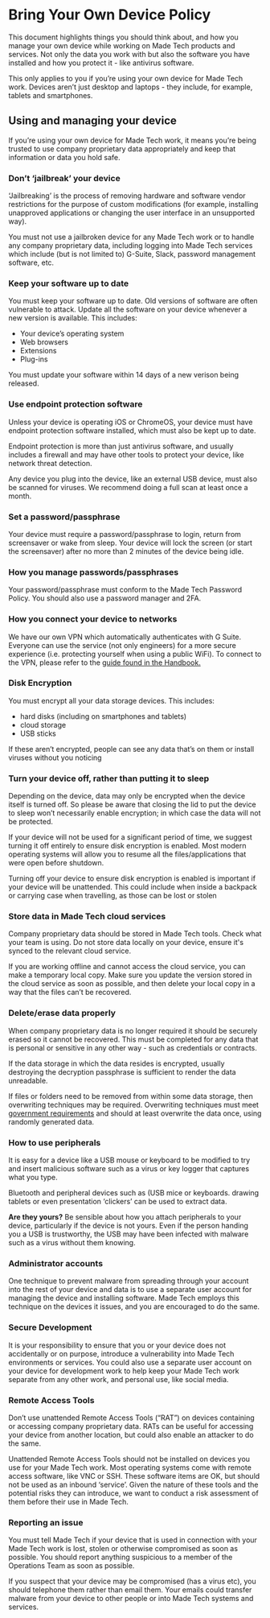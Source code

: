# Bring Your Own Device Policy

This document highlights things you should think about, and how you manage your own device while working on Made Tech products and services. Not only the data you work with but also the software you have installed and how you protect it - like antivirus software.

This only applies to you if you’re using your own device for Made Tech work. Devices aren’t just desktop and laptops - they include, for example, tablets and smartphones.

## Using and managing your device

If you’re using your own device for Made Tech work, it means you’re being trusted to use company proprietary data appropriately and keep that information or data you hold safe.

### Don’t ‘jailbreak’ your device
‘Jailbreaking’ is the process of removing hardware and software vendor restrictions for the purpose of custom modifications (for example, installing unapproved applications or changing the user interface in an unsupported way).

You must not use a jailbroken device for any Made Tech work or to handle any company proprietary data, including logging into Made Tech services which include (but is not limited to) G-Suite, Slack, password management software, etc.

### Keep your software up to date
You must keep your software up to date. Old versions of software are often vulnerable to attack. Update all the software on your device whenever a new version is available. This includes:

- Your device’s operating system
- Web browsers
- Extensions
- Plug-ins

You must update your software within 14 days of a new verison being released.

### Use endpoint protection software
Unless your device is operating iOS or ChromeOS, your device must have endpoint protection software installed, which must also be kept up to date. 

Endpoint protection is more than just antivirus software, and usually includes a firewall and may have other tools to protect your device, like network threat detection.

Any device you plug into the device, like an external USB device, must also be scanned for viruses. We recommend doing a full scan at least once a month.

### Set a password/passphrase
Your device must require a password/passphrase to login, return from screensaver or wake from sleep. Your device will lock the screen (or start the screensaver) after no more than 2 minutes of the device being idle.

### How you manage passwords/passphrases
Your password/passphrase must conform to the Made Tech Password Policy. You should also use a password manager and 2FA.

### How you connect your device to networks
We have our own VPN which automatically authenticates with G Suite. Everyone can use the service (not only engineers) for a more secure experience (i.e. protecting yourself when using a public WiFi). To connect to the VPN, please refer to the [guide found in the Handbook.](https://github.com/madetech/handbook/tree/master/guides/vpn) 

### Disk Encryption
You must encrypt all your data storage devices. This includes:

 - hard disks (including on smartphones and tablets)
 - cloud storage
 - USB sticks

If these aren’t encrypted, people can see any data that’s on them or install viruses without you noticing

### Turn your device off, rather than putting it to sleep
Depending on the device, data may only be encrypted when the device itself is turned off. So please be aware that closing the lid to put the device to sleep won’t necessarily enable encryption; in which case the data will not be protected.

If your device will not be used for a significant period of time, we suggest turning it off entirely to ensure disk encryption is enabled. Most modern operating systems will allow you to resume all the files/applications that were open before shutdown.

Turning off your device to ensure disk encryption is enabled is important if your device will be unattended. This could include when inside a backpack or carrying case when travelling, as those can be lost or stolen

### Store data in Made Tech cloud services
Company proprietary data should be stored in Made Tech tools. Check what your team is using. Do not store data locally on your device, ensure it's synced to the relevant cloud service.

If you are working offline and cannot access the cloud service, you can make a temporary local copy. Make sure you update the version stored in the cloud service as soon as possible, and then delete your local copy in a way that the files can’t be recovered.

### Delete/erase data properly
When company proprietary data is no longer required it should be securely erased so it cannot be recovered. This must be completed for any data that is personal or sensitive in any other way - such as credentials or contracts.

If the data storage in which the data resides is encrypted, usually destroying the decryption passphrase is sufficient to render the data unreadable.

If files or folders need to be removed from within some data storage, then overwriting techniques may be required. Overwriting techniques must meet [government requirements](https://en.wikipedia.org/wiki/Infosec_Standard_5) and should at least overwrite the data once, using randomly generated data.

### How to use peripherals
It is easy for a device like a USB mouse or keyboard to be modified to try and insert malicious software such as a virus or key logger that captures what you type.

Bluetooth and peripheral devices such as (USB mice or keyboards. drawing tablets or even presentation ‘clickers’ can be used to extract data.

**Are they yours?**
Be sensible about how you attach peripherals to your device, particularly if the device is not yours. Even if the person handing you a USB is trustworthy, the USB may have been infected with malware such as a virus without them knowing.

### Administrator accounts
One technique to prevent malware from spreading through your account into the rest of your device and data is to use a separate user account for managing the device and installing software. Made Tech employs this technique on the devices it issues, and you are encouraged to do the same.

### Secure Development
It is your responsibility to ensure that you or your device does not accidentally or on purpose, introduce a vulnerability into Made Tech environments or services. You could also use a separate user account on your device for development work to help keep your Made Tech work separate from any other work, and personal use, like social media.

### Remote Access Tools
Don’t use unattended Remote Access Tools (“RAT”) on devices containing or accessing company proprietary data. RATs can be useful for accessing your device from another location, but could also enable an attacker to do the same.

Unattended Remote Access Tools should not be installed on devices you use for your Made Tech work. Most operating systems come with remote access software, like VNC or SSH. These software items are OK, but should not be used as an inbound ‘service’. Given the nature of these tools and the potential risks they can introduce, we want to conduct a risk assessment of them before their use in Made Tech.

### Reporting an issue
You must tell Made Tech if your device that is used in connection with your Made Tech work is lost, stolen or otherwise compromised as soon as possible. You should report anything suspicious to a member of the Operations Team as soon as possible.

If you suspect that your device may be compromised (has a virus etc), you should telephone them rather than email them. Your emails could transfer malware from your device to other people or into Made Tech systems and services.
